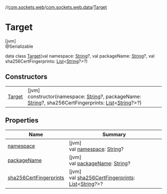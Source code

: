 //[com.sockets.web](../../../index.md)/[com.sockets.web.data](../index.md)/[Target](index.md)

# Target

[jvm]\
@Serializable

data class [Target](index.md)(val namespace: [String](https://kotlinlang.org/api/latest/jvm/stdlib/kotlin/-string/index.html)?, val packageName: [String](https://kotlinlang.org/api/latest/jvm/stdlib/kotlin/-string/index.html)?, val sha256CertFingerprints: [List](https://kotlinlang.org/api/latest/jvm/stdlib/kotlin.collections/-list/index.html)&lt;[String](https://kotlinlang.org/api/latest/jvm/stdlib/kotlin/-string/index.html)?&gt;?)

## Constructors

| | |
|---|---|
| [Target](-target.md) | [jvm]<br>constructor(namespace: [String](https://kotlinlang.org/api/latest/jvm/stdlib/kotlin/-string/index.html)?, packageName: [String](https://kotlinlang.org/api/latest/jvm/stdlib/kotlin/-string/index.html)?, sha256CertFingerprints: [List](https://kotlinlang.org/api/latest/jvm/stdlib/kotlin.collections/-list/index.html)&lt;[String](https://kotlinlang.org/api/latest/jvm/stdlib/kotlin/-string/index.html)?&gt;?) |

## Properties

| Name | Summary |
|---|---|
| [namespace](namespace.md) | [jvm]<br>val [namespace](namespace.md): [String](https://kotlinlang.org/api/latest/jvm/stdlib/kotlin/-string/index.html)? |
| [packageName](package-name.md) | [jvm]<br>val [packageName](package-name.md): [String](https://kotlinlang.org/api/latest/jvm/stdlib/kotlin/-string/index.html)? |
| [sha256CertFingerprints](sha256-cert-fingerprints.md) | [jvm]<br>val [sha256CertFingerprints](sha256-cert-fingerprints.md): [List](https://kotlinlang.org/api/latest/jvm/stdlib/kotlin.collections/-list/index.html)&lt;[String](https://kotlinlang.org/api/latest/jvm/stdlib/kotlin/-string/index.html)?&gt;? |
